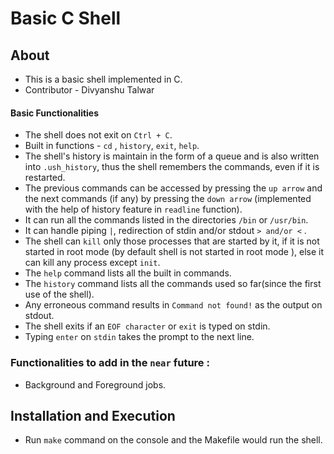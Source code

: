 # Basic C Shell
## About
* This is a basic shell implemented in C.
* Contributor - Divyanshu Talwar

#### Basic Functionalities
* The shell does not exit on `Ctrl + C`. 
* Built in functions - `cd` , `history`, `exit`, `help`.
* The shell's history is maintain in the form of a queue and is also written into `.ush_history`, thus the shell remembers the commands, even if it is restarted.
* The previous commands can be accessed by pressing the `up arrow` and the next commands (if any) by pressing the `down arrow` (implemented with the help of history feature in `readline` function).
* It can run all the commands listed in the directories `/bin` or `/usr/bin`.
* It can handle piping `|`, redirection of stdin and/or stdout `> and/or <` .
* The shell can `kill` only those processes that are started by it, if it is not started in root mode (by default shell is not started in root mode ), else it can kill any process except `init`.
* The `help` command lists all the built in commands.
* The `history` command lists all the commands used so far(since the first use of the shell).
* Any erroneous command results in `Command not found!` as the output on stdout.
* The shell exits if an `EOF character` or `exit` is typed on stdin.
* Typing `enter` on `stdin` takes the prompt to the next line.

### Functionalities to add in the `near` future :
* Background and Foreground jobs.

## Installation and Execution
* Run `make` command on the console and the Makefile would run the shell.